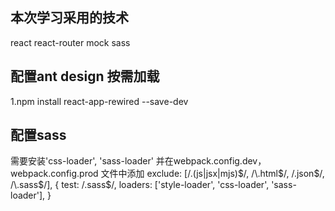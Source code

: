 
## 本次学习采用的技术
react react-router mock sass
## 配置ant design 按需加载
1.npm install react-app-rewired --save-dev

## 配置sass 
需要安装'css-loader', 'sass-loader'
并在webpack.config.dev，webpack.config.prod 文件中添加
exclude: [/\.(js|jsx|mjs)$/, /\.html$/, /\.json$/, /\.sass$/],
{
  test: /\.sass$/,
  loaders: ['style-loader', 'css-loader', 'sass-loader'],
}


